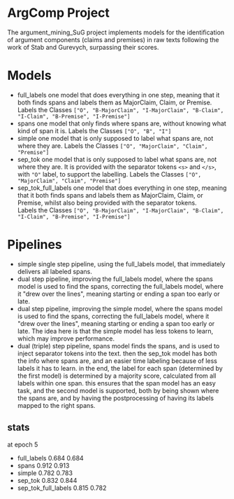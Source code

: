 # ArgComp Project 
The argument_mining_SuG project implements models for the identification of argument components (claims and premises) in raw texts following the work of Stab and Gurevych, surpassing their scores.

# Models
- full_labels
  one model that does everything in one step, meaning that it both finds spans and labels them as MajorClaim, Claim, or Premise.  
  Labels the Classes ```["O", "B-MajorClaim", "I-MajorClaim", "B-Claim", "I-Claim", "B-Premise", "I-Premise"]```
- spans
  one model that only finds where spans are, without knowing what kind of span it is. 
  Labels the Classes ```["O", "B", "I"]```
- simple
  one model that is only supposed to label what spans are, not where they are. 
  Labels the Classes ```["O", "MajorClaim", "Claim", "Premise"]```
- sep_tok
  one model that is only supposed to label what spans are, not where they are. It is provided with the separator tokens ```<s>``` and ```</s>```, with ```"O"``` label, to support the labelling.
  Labels the Classes ```["O", "MajorClaim", "Claim", "Premise"]```
- sep_tok_full_labels
  one model that does everything in one step, meaning that it both finds spans and labels them as MajorClaim, Claim, or Premise, whilst also being provided with the separator tokens.  
  Labels the Classes ```["O", "B-MajorClaim", "I-MajorClaim", "B-Claim", "I-Claim", "B-Premise", "I-Premise"]```

# Pipelines

- simple single step pipeline, using the full_labels model, that immediately delivers all labeled spans.
- dual step pipeline, improving the full_labels model, where the spans model is used to find the spans, correcting the full_labels model, where it "drew over the lines", meaning starting or ending a span too early or late.
- dual step pipeline, improving the simple model, where the spans model is used to find the spans, correcting the full_labels model, where it "drew over the lines", meaning starting or ending a span too early or late. The idea here is that the simple model has less tokens to learn, which may improve performance.
- dual (triple) step pipeline, spans model finds the spans, and is used to inject separator tokens into the text. then the sep_tok model has both the info where spans are, and an easier time labeling because of less labels it has to learn. in the end, the label for each span (determined by the first model) is determined by a majority score, calculated from all labels within one span. this ensures that the span model has an easy task, and the second model is supported, both by being shown where the spans are, and by having the postprocessing of having its labels mapped to the right spans. 

## stats
at epoch 5
- full_labels 0.684 0.684
- spans 0.912 0.913
- simple 0.782 0.783
- sep_tok 0.832 0.844
- sep_tok_full_labels 0.815 0.782

